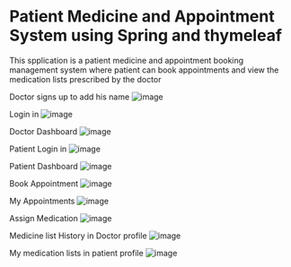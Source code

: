 # Patient Medicine and Appointment System using Spring and thymeleaf
This spplication is a patient medicine and appointment booking management system where patient can book appointments and view the medication lists prescribed by the doctor 

Doctor signs up to add his name
![image](https://github.com/user-attachments/assets/ebef27d5-4082-4d74-a3d0-f7f03415fe00)

Login in
![image](https://github.com/user-attachments/assets/2124d1e9-8fef-4187-9ea8-d07f0f2f4995)

Doctor Dashboard
![image](https://github.com/user-attachments/assets/4d57297a-efc7-4b16-83a5-c84940df9cf1)

Patient Login in
![image](https://github.com/user-attachments/assets/2169e38e-8311-411d-9fce-4d6cf1c95804)

Patient Dashboard
![image](https://github.com/user-attachments/assets/44bf26fc-d306-466d-8fa9-4f80c4004d5c)

Book Appointment
![image](https://github.com/user-attachments/assets/bf633329-c23e-4af0-8a13-fc3a012a7ace)

My Appointments
![image](https://github.com/user-attachments/assets/8c963db7-e252-40b4-aff9-4a54981d238a)

Assign Medication
![image](https://github.com/user-attachments/assets/39d5bcdd-38f1-4b46-b12b-280bc825dfae)

Medicine list History in Doctor profile
![image](https://github.com/user-attachments/assets/36843269-15bf-4439-b715-822a4e141d73)

My medication lists in patient profile
![image](https://github.com/user-attachments/assets/f13c41ff-50b3-4b88-b374-1d2fbd8e1d39)



